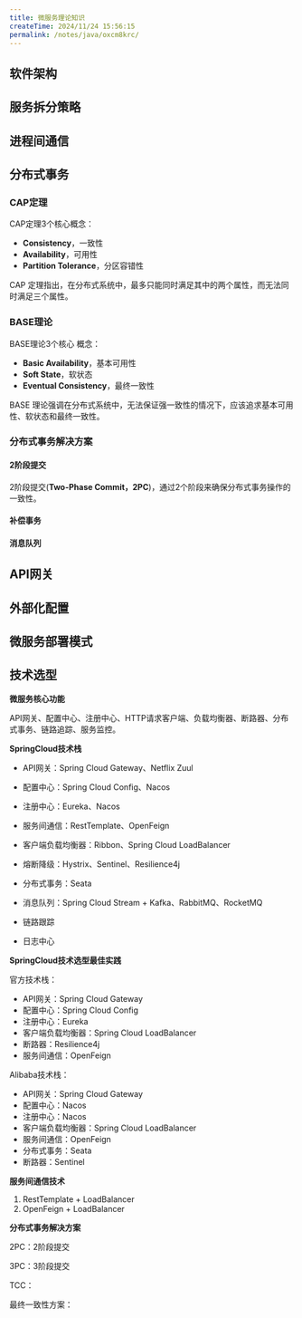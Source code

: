 ```yaml
---
title: 微服务理论知识
createTime: 2024/11/24 15:56:15
permalink: /notes/java/oxcm8krc/
---
```

## 软件架构



## 服务拆分策略



## 进程间通信



## 分布式事务

### CAP定理

CAP定理3个核心概念：

- **Consistency**，一致性
- **Availability**，可用性
- **Partition Tolerance**，分区容错性

CAP 定理指出，在分布式系统中，最多只能同时满足其中的两个属性，而无法同时满足三个属性。

### BASE理论

BASE理论3个核心 概念：

- **Basic Availability**，基本可用性
- **Soft State**，软状态
- **Eventual Consistency**，最终一致性

BASE 理论强调在分布式系统中，无法保证强一致性的情况下，应该追求基本可用性、软状态和最终一致性。

### 分布式事务解决方案

#### 2阶段提交

2阶段提交(**Two-Phase Commit，2PC**)，通过2个阶段来确保分布式事务操作的一致性。

#### 补偿事务



#### 消息队列

## API网关



## 外部化配置





## 微服务部署模式



## 技术选型

**微服务核心功能**

API网关、配置中心、注册中心、HTTP请求客户端、负载均衡器、断路器、分布式事务、链路追踪、服务监控。

**SpringCloud技术栈**

- API网关：Spring Cloud Gateway、Netflix Zuul

- 配置中心：Spring Cloud Config、Nacos

- 注册中心：Eureka、Nacos

- 服务间通信：RestTemplate、OpenFeign
- 客户端负载均衡器：Ribbon、Spring Cloud LoadBalancer

- 熔断降级：Hystrix、Sentinel、Resilience4j
- 分布式事务：Seata
- 消息队列：Spring Cloud Stream + Kafka、RabbitMQ、RocketMQ
- 链路跟踪
- 日志中心

**SpringCloud技术选型最佳实践**

官方技术栈：

- API网关：Spring Cloud Gateway
- 配置中心：Spring Cloud Config
- 注册中心：Eureka
- 客户端负载均衡器：Spring Cloud LoadBalancer
- 断路器：Resilience4j
- 服务间通信：OpenFeign

Alibaba技术栈：

- API网关：Spring Cloud Gateway
- 配置中心：Nacos
- 注册中心：Nacos
- 客户端负载均衡器：Spring Cloud LoadBalancer
- 服务间通信：OpenFeign
- 分布式事务：Seata
- 断路器：Sentinel

**服务间通信技术**

1. RestTemplate + LoadBalancer
2. OpenFeign + LoadBalancer

**分布式事务解决方案**

2PC：2阶段提交

3PC：3阶段提交

TCC：

最终一致性方案：